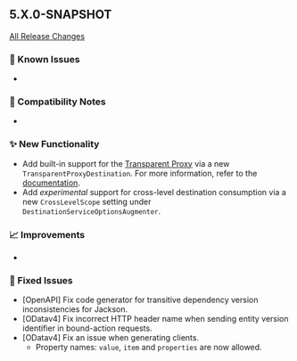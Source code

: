 ## 5.X.0-SNAPSHOT

[All Release Changes](https://github.com/SAP/cloud-sdk-java/releases)

### 🚧 Known Issues

- 

### 🔧 Compatibility Notes

- 

### ✨ New Functionality

- Add built-in support for the [Transparent Proxy](https://help.sap.com/docs/connectivity/sap-btp-connectivity-cf/transparent-proxy-for-kubernetes) via a new `TransparentProxyDestination`.
  For more information, refer to the [documentation](/docs/java/features/connectivity/transparent-proxy).
- Add _experimental_ support for cross-level destination consumption via a new `CrossLevelScope` setting under `DestinationServiceOptionsAugmenter`.

### 📈 Improvements

- 

### 🐛 Fixed Issues

- [OpenAPI] Fix code generator for transitive dependency version inconsistencies for Jackson.
- [ODatav4] Fix incorrect HTTP header name when sending entity version identifier in bound-action requests.
- [ODatav4] Fix an issue when generating clients.
  - Property names: `value`, `item` and `properties` are now allowed.
  
